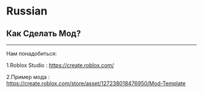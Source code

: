 # Russian
## Как Сделать Мод?
---
Нам понадобиться:

1.Roblox Studio : https://create.roblox.com/

2.Пример мода : https://create.roblox.com/store/asset/127238018476950/Mod-Template
